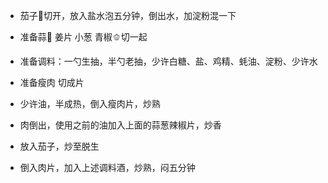 
-   茄子🍆切开，放入盐水泡五分钟，倒出水，加淀粉混一下
-   准备蒜🧄 姜片 小葱 青椒🫑切一起
-   准备调料：一勺生抽，半勺老抽，少许白糖、盐、鸡精、蚝油、淀粉、少许水
-   准备瘦肉 切成片

-   少许油，半成热，倒入瘦肉片，炒熟
-   肉倒出，使用之前的油加入上面的蒜葱辣椒片，炒香
-   放入茄子，炒至脱生
-   倒入肉片，加入上述调料酒，炒熟，闷五分钟